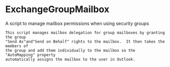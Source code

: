 # ExchangeGroupMailbox
A script to manage mailbox permissions when using security groups

    This script manages mailbox delegation for group mailboxes by granting the group
    "Send As"and"Send on Behalf" rights to the mailbox.  It then takes the members of
    the group and add them individually to the mailbox so the "AutoMapping" property
    automatically assigns the mailbox to the user in Outlook.
